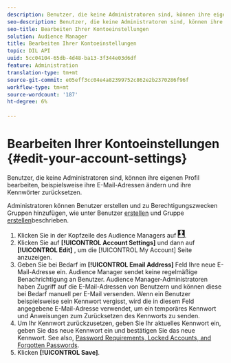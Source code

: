 ```yaml
---
description: Benutzer, die keine Administratoren sind, können ihre eigenen Profil bearbeiten, beispielsweise ihre E-Mail-Adressen ändern und ihre Kennwörter zurücksetzen.
seo-description: Benutzer, die keine Administratoren sind, können ihre eigenen Profil bearbeiten, beispielsweise ihre E-Mail-Adressen ändern und ihre Kennwörter zurücksetzen.
seo-title: Bearbeiten Ihrer Kontoeinstellungen
solution: Audience Manager
title: Bearbeiten Ihrer Kontoeinstellungen
topic: DIL API
uuid: 5cc04104-65db-4d48-ba13-3f344e03d6df
feature: Administration
translation-type: tm+mt
source-git-commit: e05eff3cc04e4a82399752c862e2b2370286f96f
workflow-type: tm+mt
source-wordcount: '187'
ht-degree: 6%

---
```



# Bearbeiten Ihrer Kontoeinstellungen {#edit-your-account-settings}

Benutzer, die keine Administratoren sind, können ihre eigenen Profil bearbeiten, beispielsweise ihre E-Mail-Adressen ändern und ihre Kennwörter zurücksetzen.

<!-- t_edit_account_settings.xml -->

Administratoren können Benutzer erstellen und zu Berechtigungszwecken Gruppen hinzufügen, wie unter Benutzer [erstellen](../../features/administration/administration-overview.md#create-users) und Gruppe [erstellen](../../features/administration/administration-overview.md#create-group)beschrieben.

1. Klicken Sie in der Kopfzeile des Audience Managers auf ![](assets/icon_profile.png).
1. Klicken Sie auf **[!UICONTROL Account Settings]** und dann auf **[!UICONTROL Edit]** , um die [!UICONTROL My Account] Seite anzuzeigen.
1. Geben Sie bei Bedarf im **[!UICONTROL Email Address]** Feld Ihre neue E-Mail-Adresse ein. Audience Manager sendet keine regelmäßige Benachrichtigung an Benutzer. Audience Manager-Administratoren haben Zugriff auf die E-Mail-Adressen von Benutzern und können diese bei Bedarf manuell per E-Mail versenden. Wenn ein Benutzer beispielsweise sein Kennwort vergisst, wird die in diesem Feld angegebene E-Mail-Adresse verwendet, um ein temporäres Kennwort und Anweisungen zum Zurücksetzen des Kennworts zu senden.
1. Um Ihr Kennwort zurückzusetzen, geben Sie Ihr aktuelles Kennwort ein, geben Sie das neue Kennwort ein und bestätigen Sie das neue Kennwort.
See also, [Password Requirements, Locked Accounts, and Forgotten Passwords](../../reference/password-requirements.md).
1. Klicken **[!UICONTROL Save]**.
